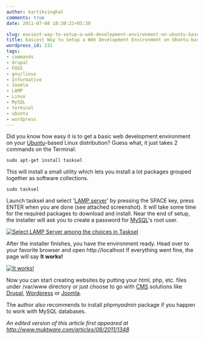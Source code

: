 ```yaml
---
author: kartiksinghal
comments: true
date: 2011-07-08 18:30:21+05:30

slug: easiest-way-to-setup-a-web-development-environment-on-ubuntu-based-distros
title: Easiest Way to Setup a Web Development Environment on Ubuntu-based Distros
wordpress_id: 231
tags:
- commands
- drupal
- FOSS
- gnu/linux
- Informative
- Joomla
- LAMP
- Linux
- MySQL
- terminal
- ubuntu
- wordpress
---
```


Did you know how easy it is to get a basic web development environment on your [Ubuntu](http://www.ubuntu.com/)-based Linux distribution? Guess what, it just takes 2 commands on the Terminal:

```
sudo apt-get install tasksel
```

This will install a small utility which lets you install a lot packages grouped together as software collections.

```
sudo tasksel
```

Launch tasksel and select '[LAMP server](http://en.wikipedia.org/wiki/LAMP_%28software_bundle%29)' by pressing the SPACE key, press ENTER when you are done (see attached screenshot). It will take some time for the required packages to download and install. Near the end of setup, the installer will ask you to create a password for [MySQL](http://www.mysql.com)'s root user.

[![Select LAMP Server among the choices in Tasksel](http://k4rtik.files.wordpress.com/2011/06/screenshot-terminal-lamp-server.png)](http://k4rtik.files.wordpress.com/2011/06/screenshot-terminal-lamp-server.png)

After the installer finishes, you have the environment ready. Head over to your favorite browser and open http://localhost If everything went fine, the page will say **It works!**

[![It works!](http://k4rtik.files.wordpress.com/2011/06/screenshot-localhost-mozilla-firefox.png)](http://k4rtik.files.wordpress.com/2011/06/screenshot-localhost-mozilla-firefox.png)

Now you can start creating websites by putting your html, php, etc. files under /var/www directory or just choose to go with [CMS](http://en.wikipedia.org/wiki/Content_management_system) solutions like [Drupal](http://www.drupal.org), [Wordpress](https://wordpress.org) or [Joomla](http://www.joomla.org/).

The author also recommends to install _phpmyadmin_ package if you happen to work with MySQL databases.

_An edited version of this article first appeared at http://www.muktware.com/articles/08/2011/1348_
